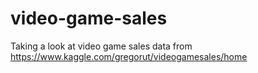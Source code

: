 # video-game-sales
Taking a look at video game sales data from https://www.kaggle.com/gregorut/videogamesales/home
